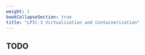 ```yaml
---
weight: 1
bookCollapseSection: true
title: "LPIC-3 Virtualization and Containerization"
---
```


## TODO
